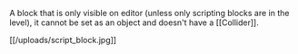A block that is only visible on editor (unless only scripting blocks are in the level), it cannot be set as an object and doesn't have a [[Collider]].

[[/uploads/script_block.jpg]]